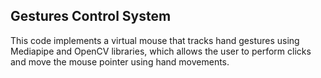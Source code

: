 <h2> Gestures Control System </h2>
<p>This code implements a virtual mouse that tracks hand gestures using Mediapipe and OpenCV libraries, which allows the user to perform clicks and move the mouse pointer using hand movements.
</p>
<div style="width:100%; height:400px">
 <img width="100%" height="300px" src="./Assests/TeamAmazing1-01.jpeg” ></img>
</div>
